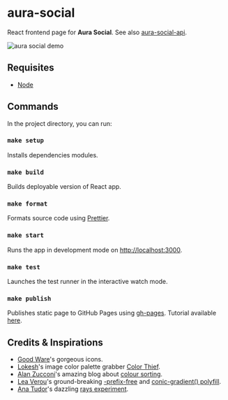 # aura-social

React frontend page for **Aura Social**. See also [aura-social-api](https://github.com/fernandomachado90/aura-social-api).

![aura social demo](https://github.com/fernandomachado90/aura-social/blob/master/demo.gif?raw=true)

## Requisites

- [Node](https://nodejs.org/en/)

## Commands

In the project directory, you can run:

### `make setup`

Installs dependencies modules.

### `make build`

Builds deployable version of React app.

### `make format`

Formats source code using [Prettier](https://www.npmjs.com/package/prettier).

### `make start`

Runs the app in development mode on [http://localhost:3000](http://localhost:3000).

### `make test`

Launches the test runner in the interactive watch mode.

### `make publish`

Publishes static page to GitHub Pages using [gh-pages](https://github.com/tschaub/gh-pages). Tutorial available [here](https://dev.to/yuribenjamin/how-to-deploy-react-app-in-github-pages-2a1f).

## Credits & Inspirations

- [Good Ware](https://www.flaticon.com/authors/good-ware)'s gorgeous icons.
- [Lokesh](https://github.com/lokesh/)'s image color palette grabber [Color Thief](https://lokeshdhakar.com/projects/color-thief/).
- [Alan Zucconi](https://twitter.com/AlanZucconi)'s amazing blog about [colour sorting](https://www.alanzucconi.com/2015/09/30/colour-sorting/).
- [Lea Verou](https://lea.verou.me/)'s ground-breaking [-prefix-free](https://leaverou.github.io/prefixfree/) and [conic-gradient() polyfill](https://leaverou.github.io/conic-gradient/).
- [Ana Tudor](https://twitter.com/anatudor)'s dazzling [rays experiment](https://codepen.io/thebabydino/pen/RWbvpb/).
